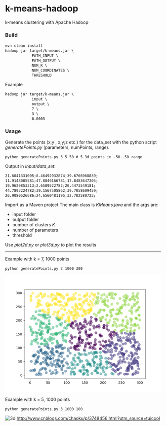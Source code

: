 # k-means-hadoop

k-means clustering with Apache Hadoop

### Build
```
mvn clean install
hadoop jar target/k-means.jar \
            PATH_INPUT \
            PATH_OUTPUT \
            NUM_K \
            NUM_COORDINATES \
            THRESHOLD
```
Example
```
hadoop jar target/k-means.jar \
            input \
            output \
            7 \
            3 \
            0.0005
```

### Usage

Generate the points (x;y , x;y;z etc.) for the data_set with the python script *generatePoints.py* (parameters, numPoints, range).
```
python generatePoints.py 3 5 50 # 5 3d points in -50..50 range
```
Output in *input/data_set*:
```
21.6041331095;8.46492932874;39.6766968839;
11.9148005581;47.8849166781;17.8483647205;
19.9629853313;2.6589522782;20.4473549181;
44.7893224782;39.1567505862;39.7058609459;
26.9080526686;24.6560481195;32.782580723;
```

Import as a Maven project
The main class is *KMeans.java* and the args are:
+ input folder
+ output folder
+ number of clusters *K*
+ number of parameters
+ threshold 

Use *plot2d.py* or *plot3d.py* to plot the results

---

Example with k = 7, 1000 points
```
python generatePoints.py 2 1000 300
```
![2d](img/2d.png)

Example with k = 5, 1000 points
```
python generatePoints.py 3 1000 100
```
![3d](img/record.gif)
http://www.cnblogs.com/chaoku/p/3748456.html?utm_source=tuicool

